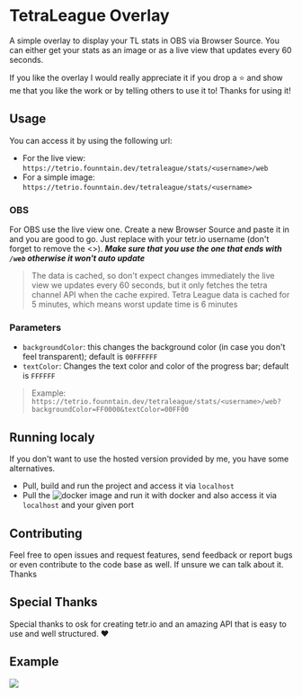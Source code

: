 # TetraLeague Overlay
A simple overlay to display your TL stats in OBS via Browser Source.
You can either get your stats as an image or as a live view that updates every 60 seconds.

If you like the overlay I would really appreciate it if you drop a ⭐ and show me that you like the work or by telling others to use it to! Thanks for using it!

## Usage
You can access it by using the following url:
- For the live view: `https://tetrio.founntain.dev/tetraleague/stats/<username>/web`
- For a simple image: `https://tetrio.founntain.dev/tetraleague/stats/<username>`

### OBS
For OBS use the live view one. Create a new Browser Source and paste it in and you are good to go. Just replace <username> with your tetr.io username (don't forget to remove the <>). ***Make sure that you use the one that ends with `/web` otherwise it won't auto update***

> The data is cached, so don't expect changes immediately the live view we updates every 60 seconds, but it only fetches the tetra channel API when the cache expired. Tetra League data is cached for 5 minutes, which means worst update time is 6 minutes

### Parameters
- `backgroundColor`: this changes the background color (in case you don't feel transparent); default is `00FFFFFF`
- `textColor`: Changes the text color and color of the progress bar; default is `FFFFFF`
> Example: `https://tetrio.founntain.dev/tetraleague/stats/<username>/web?backgroundColor=FF0000&textColor=00FF00`

## Running localy
If you don't want to use the hosted version provided by me, you have some alternatives.
- Pull, build and run the project and access it via `localhost`
- Pull the ![docker image](https://hub.docker.com/repository/docker/founntain/tetraleague.overlay.api/general) and run it with docker and also access it via `localhost` and your given port

## Contributing
Feel free to open issues and request features, send feedback or report bugs or even contribute to the code base as well.
If unsure we can talk about it. Thanks

## Special Thanks
Special thanks to osk for creating tetr.io and an amazing API that is easy to use and well structured. ❤️

## Example
![](https://tetrio.founntain.dev/tetraleague/stats/founntain)
